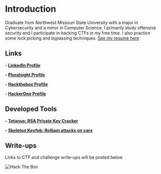 # Introduction

Graduate from Northwest Missouri State University with a major in Cybersecurity and a minor in Computer Science.  I primarily study offensive security and I participate in hacking CTFs in my free time.  I also practice some lock picking and bypassing techniques.
[See my resume here](resume2021.pdf)

## Links
**- [LinkedIn Profile](https://linkedin.com/in/cole-houston-1a91b2170)**

**- [Pluralsight Profile](https://app.pluralsight.com/profile/cole-houston)**

**- [Hackthebox Profile](https://www.hackthebox.eu/profile/114142)**

**- [HackerOne Profile](https://hackerone.com/rollie)**

## Developed Tools
**- [Tetanus: RSA Private Key Cracker](https://github.com/ForeverAnApple/Tetanus)**

**- [Skeleton Keyfob: Rolljam attacks on cars](https://github.com/ColeHouston/skeleton-keyfob)**

## Write-ups
Links to CTF and challenge write-ups will be posted below


![Hack The Box](https://www.hackthebox.eu/badge/image/114142)
